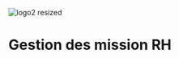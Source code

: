 ![logo2 resized](https://user-images.githubusercontent.com/17811818/62205986-a532ba00-b388-11e9-8ee2-92926778f564.png)

# Gestion des mission RH
